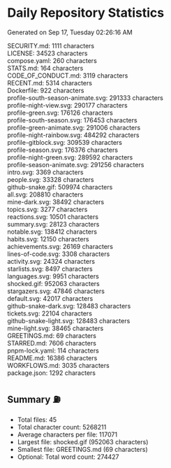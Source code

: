 # Daily Repository Statistics
Generated on Sep 17, Tuesday 02:26:16 AM  

SECURITY.md: 1111 characters  
LICENSE: 34523 characters  
compose.yaml: 260 characters  
STATS.md: 164 characters  
CODE_OF_CONDUCT.md: 3119 characters  
RECENT.md: 5314 characters  
Dockerfile: 922 characters  
profile-south-season-animate.svg: 291333 characters  
profile-night-view.svg: 290177 characters  
profile-green.svg: 176126 characters  
profile-south-season.svg: 176453 characters  
profile-green-animate.svg: 291006 characters  
profile-night-rainbow.svg: 484292 characters  
profile-gitblock.svg: 309539 characters  
profile-season.svg: 176376 characters  
profile-night-green.svg: 289592 characters  
profile-season-animate.svg: 291256 characters  
intro.svg: 3369 characters  
people.svg: 33328 characters  
github-snake.gif: 509974 characters  
all.svg: 208810 characters  
mine-dark.svg: 38492 characters  
topics.svg: 3277 characters  
reactions.svg: 10501 characters  
summary.svg: 28123 characters  
notable.svg: 138412 characters  
habits.svg: 12150 characters  
achievements.svg: 26169 characters  
lines-of-code.svg: 3308 characters  
activity.svg: 24324 characters  
starlists.svg: 8497 characters  
languages.svg: 9951 characters  
shocked.gif: 952063 characters  
stargazers.svg: 47846 characters  
default.svg: 42017 characters  
github-snake-dark.svg: 128483 characters  
tickets.svg: 22104 characters  
github-snake-light.svg: 128483 characters  
mine-light.svg: 38465 characters  
GREETINGS.md: 69 characters  
STARRED.md: 7606 characters  
pnpm-lock.yaml: 114 characters  
README.md: 16386 characters  
WORKFLOWS.md: 3035 characters  
package.json: 1292 characters  

## Summary ⛽  
- Total files: 45  
- Total character count: 5268211  
- Average characters per file: 117071  
- Largest file: shocked.gif (952063 characters)  
- Smallest file: GREETINGS.md (69 characters)  
- Optional: Total word count: 274427  
